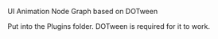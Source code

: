 UI Animation Node Graph based on DOTween

Put into the Plugins folder.
DOTween is required for it to work.
